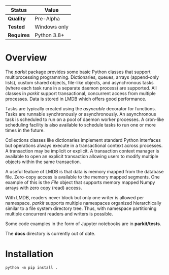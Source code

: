 Status | Value
---|---
**Quality** | Pre-Alpha
**Tested** | Windows only
**Requires** | Python 3.8+

# Overview
The *parkit* package provides some basic Python classes that support multiprocessing programming. Dictionaries, queues, arrays (append-only lists), custom shared objects, file-like objects, and asynchronous tasks (where each task runs in a separate daemon process) are supported. All classes in *parkit* support transactional, concurrent access from multiple processes. Data is stored in LMDB which offers good performance.

Tasks are typically created using the *asyncable* decorator for functions. Tasks are runnable synchronously or asynchronously. An asynchronous task is scheduled to run on a pool of daemon worker processes. A cron-like scheduling facility is also available to schedule tasks to run one or more times in the future.  

Collections classes like dictionaries implement standard Python interfaces but operations always execute in a transactional context across processes. A transaction may be implicit or explicit. A transaction context manager is available to open an explicit transaction allowing users to modify multiple objects within the same transaction.

A useful feature of LMDB is that data is memory mapped from the database file. Zero-copy access is available to the memory mapped segments. One example of this is the *File* object that supports memory mapped Numpy arrays with zero copy (read) access. 

With LMDB, readers never block but only one writer is allowed per namespace. *parkit* supports multiple namespaces organized hierarchically similar to a file system directory tree. Thus, with namespace partitioning multiple concurrent readers and writers is possible.

Some code examples in the form of Jupyter notebooks are in **parkit/tests**.

The **docs** directory is currently out of date.

# Installation
```
python -m pip install .
```
